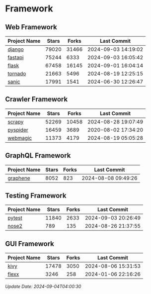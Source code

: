 # Framework

## Web Framework
| Project Name | Stars | Forks | Last Commit |
| ------------ | ----- | ----- | ----------- |
| [django](https://github.com/django/django) | 79020 | 31466 | 2024-09-03 14:19:02 |
| [fastapi](https://github.com/fastapi/fastapi) | 75244 | 6333 | 2024-09-03 16:05:42 |
| [flask](https://github.com/pallets/flask) | 67458 | 16145 | 2024-09-01 16:04:14 |
| [tornado](https://github.com/tornadoweb/tornado) | 21663 | 5496 | 2024-08-19 12:25:15 |
| [sanic](https://github.com/sanic-org/sanic) | 17991 | 1541 | 2024-06-30 12:26:47 |

## Crawler Framework
| Project Name | Stars | Forks | Last Commit |
| ------------ | ----- | ----- | ----------- |
| [scrapy](https://github.com/scrapy/scrapy) | 52269 | 10458 | 2024-08-28 19:07:49 |
| [pyspider](https://github.com/binux/pyspider) | 16459 | 3689 | 2020-08-02 17:34:20 |
| [webmagic](https://github.com/code4craft/webmagic) | 11373 | 4179 | 2024-08-19 05:05:28 |

## GraphQL Framework
| Project Name | Stars | Forks | Last Commit |
| ------------ | ----- | ----- | ----------- |
| [graphene](https://github.com/graphql-python/graphene) | 8052 | 823 | 2024-08-08 09:49:26 |

## Testing Framework
| Project Name | Stars | Forks | Last Commit |
| ------------ | ----- | ----- | ----------- |
| [pytest](https://github.com/pytest-dev/pytest) | 11840 | 2633 | 2024-09-03 20:26:49 |
| [nose2](https://github.com/nose-devs/nose2) | 789 | 135 | 2024-08-26 21:37:55 |

## GUI Framework
| Project Name | Stars | Forks | Last Commit |
| ------------ | ----- | ----- | ----------- |
| [kivy](https://github.com/kivy/kivy) | 17478 | 3050 | 2024-08-06 15:31:53 |
| [flexx](https://github.com/flexxui/flexx) | 3246 | 258 | 2024-01-06 22:16:26 |

*Update Date: 2024-09-04T04:00:30*
